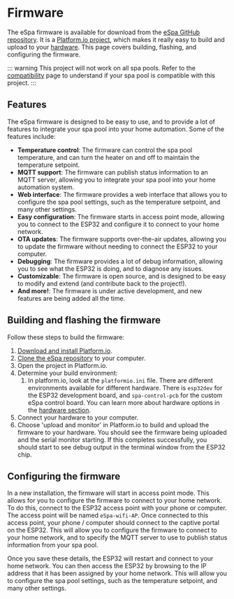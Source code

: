 # Firmware

The eSpa firmware is available for download from the [eSpa GitHub repository](https://github.com/wayne-love/ESPySpa). It is a [Platform.io project](https://platformio.org/), which makes it really easy to build and upload to your [hardware](/hardware). This page covers building, flashing, and configuring the firmware.

::: warning
This project will not work on all spa pools. Refer to the [compatibility](/compatibility) page to understand if your spa pool is compatible with this project.
:::

## Features

The eSpa firmware is designed to be easy to use, and to provide a lot of features to integrate your spa pool into your home automation. Some of the features include:

- **Temperature control**: The firmware can control the spa pool temperature, and can turn the heater on and off to maintain the temperature setpoint.
- **MQTT support**: The firmware can publish status information to an MQTT server, allowing you to integrate your spa pool into your home automation system.
- **Web interface**: The firmware provides a web interface that allows you to configure the spa pool settings, such as the temperature setpoint, and many other settings.
- **Easy configuration**: The firmware starts in access point mode, allowing you to connect to the ESP32 and configure it to connect to your home network.
- **OTA updates**: The firmware supports over-the-air updates, allowing you to update the firmware without needing to connect the ESP32 to your computer.
- **Debugging**: The firmware provides a lot of debug information, allowing you to see what the ESP32 is doing, and to diagnose any issues.
- **Customizable**: The firmware is open source, and is designed to be easy to modify and extend (and contribute back to the project!).
- **And more!**: The firmware is under active development, and new features are being added all the time.

## Building and flashing the firmware

Follow these steps to build the firmware:

1. [Download and install Platform.io](https://platformio.org/install).
2. [Clone the eSpa repository](https://github.com/wayne-love/ESPySpa) to your computer.
3. Open the project in Platform.io.
4. Determine your build environment:
   1. In platform.io, look at the `platformio.ini` file. There are different environments available for different hardware. There is `esp32dev` for the ESP32 development board, and `spa-control-pcb` for the custom eSpa control board. You can learn more about hardware options in the [hardware section](/hardware).
5. Connect your hardware to your computer.
6. Choose 'upload and monitor' in Platform.io to build and upload the firmware to your hardware. You should see the firmware being uploaded and the serial monitor starting. If this completes successfully, you should start to see debug output in the terminal window from the ESP32 chip.

## Configuring the firmware

In a new installation, the firmware will start in access point mode. This allows for you to configure the firmware to connect to your home network. To do this, connect to the ESP32 access point with your phone or computer. The access point will be named `eSpa-wifi-AP`. Once connected to this access point, your phone / computer should connect to the captive portal on the ESP32. This will allow you to configure the firmware to connect to your home network, and to specify the MQTT server to use to publish status information from your spa pool.

Once you save these details, the ESP32 will restart and connect to your home network. You can then access the ESP32 by browsing to the IP address that it has been assigned by your home network. This will allow you to configure the spa pool settings, such as the temperature setpoint, and many other settings.